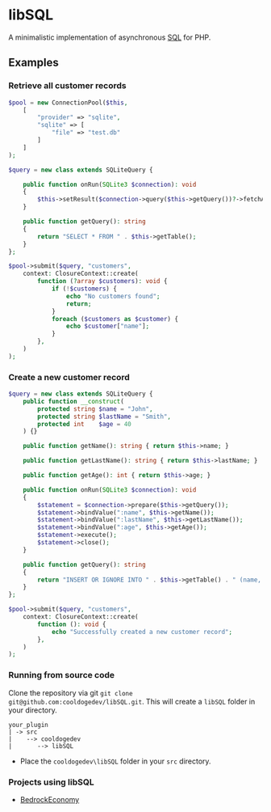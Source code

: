 # libSQL

A minimalistic implementation of asynchronous [SQL](https://en.wikipedia.org/wiki/SQL) for PHP.

## Examples

### Retrieve all customer records

```php
$pool = new ConnectionPool($this,
    [
        "provider" => "sqlite",
        "sqlite" => [
            "file" => "test.db"
        ]
    ]
);

$query = new class extends SQLiteQuery {

    public function onRun(SQLite3 $connection): void
    {
        $this->setResult($connection->query($this->getQuery())?->fetchArray() ?: null);
    }

    public function getQuery(): string
    {
        return "SELECT * FROM " . $this->getTable();
    }
};

$pool->submit($query, "customers",
    context: ClosureContext::create(
        function (?array $customers): void {
            if (!$customers) {
                echo "No customers found";
                return;
            }
            foreach ($customers as $customer) {
                echo $customer["name"];
            }
        },
    )
);
```

### Create a new customer record

```php
$query = new class extends SQLiteQuery {
    public function __construct(
        protected string $name = "John",
        protected string $lastName = "Smith",
        protected int    $age = 40
    ) {}

    public function getName(): string { return $this->name; }

    public function getLastName(): string { return $this->lastName; }

    public function getAge(): int { return $this->age; }

    public function onRun(SQLite3 $connection): void
    {
        $statement = $connection->prepare($this->getQuery());
        $statement->bindValue(":name", $this->getName());
        $statement->bindValue(":lastName", $this->getLastName());
        $statement->bindValue(":age", $this->getAge());
        $statement->execute();
        $statement->close();
    }

    public function getQuery(): string
    {
        return "INSERT OR IGNORE INTO " . $this->getTable() . " (name, lastName, age) VALUES (:name, :lastName, :age)";
    }
};

$pool->submit($query, "customers",
    context: ClosureContext::create(
        function (): void {
            echo "Successfully created a new customer record";
        },
    )
);
```

### Running from source code

Clone the repository via git `git clone git@github.com:cooldogedev/libSQL.git`. This will create a `libSQL` folder in your directory.

```
your_plugin
| -> src
|    --> cooldogedev
|       --> libSQL
```

- Place the `cooldogedev\libSQL` folder in your `src` directory.

### Projects using libSQL
- [BedrockEconomy](https://github.com/cooldogedev/BedrockEconomy)
